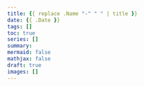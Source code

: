 ```yaml
---
title: {{ replace .Name "-" " " | title }}
date: {{ .Date }}
tags: []
toc: true
series: []
summary: 
mermaid: false
mathjax: false
draft: true
images: []
---
```


